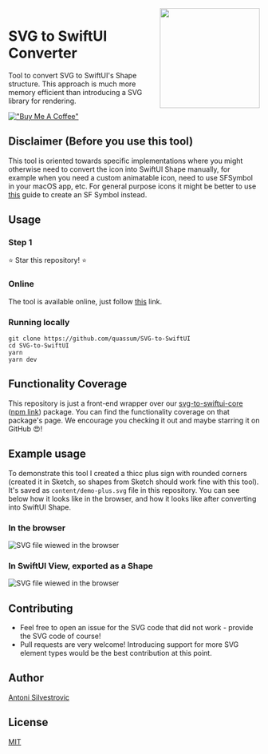 <img align="right" src="./content/svg-to-swiftui-logo.png" width="200px" />

# SVG to SwiftUI Converter

Tool to convert SVG to SwiftUI's Shape structure. This approach is much more memory efficient than introducing a SVG library for rendering.

[!["Buy Me A Coffee"](https://www.buymeacoffee.com/assets/img/custom_images/orange_img.png)](https://www.buymeacoffee.com/bring.shrubbery)

## Disclaimer (Before you use this tool)

This tool is oriented towards specific implementations where you might otherwise need to convert the icon into SwiftUI Shape manually, for example when you need a custom animatable icon, need to use SFSymbol in your macOS app, etc. For general purpose icons it might be better to use [this](https://developer.apple.com/documentation/uikit/uiimage/creating_custom_symbol_images_for_your_app) guide to create an SF Symbol instead.

## Usage

### Step 1

⭐️ Star this repository! ⭐️

### Online

The tool is available online, just follow [this](https://quassum.github.io/SVG-to-SwiftUI/) link.

### Running locally

```
git clone https://github.com/quassum/SVG-to-SwiftUI
cd SVG-to-SwiftUI
yarn
yarn dev
```

## Functionality Coverage

This repository is just a front-end wrapper over our [svg-to-swiftui-core](https://github.com/quassum/svg-to-swiftui-core) ([npm link](https://www.npmjs.com/package/svg-to-swiftui-core)) package. You can find the functionality coverage on that package's page. We encourage you checking it out and maybe starring it on GitHub 😍!

## Example usage

To demonstrate this tool I created a thicc plus sign with rounded corners (created it in Sketch, so shapes from Sketch should work fine with this tool).
It's saved as `content/demo-plus.svg` file in this repository. You can see below how it looks like in the browser, and how it looks like after converting into SwiftUI Shape.

### In the browser

![SVG file wiewed in the browser](content/example_svg.png)

### In SwiftUI View, exported as a Shape

![SVG file wiewed in the browser](content/example_swift.png)

## Contributing

- Feel free to open an issue for the SVG code that did not work - provide the SVG code of course!
- Pull requests are very welcome! Introducing support for more SVG element types would be the best contribution at this point.

## Author

[Antoni Silvestrovic](https://github.com/bring-shrubbery)

## License

[MIT](https://github.com/quassum/SVG-to-SwiftUI/blob/master/LICENSE)
